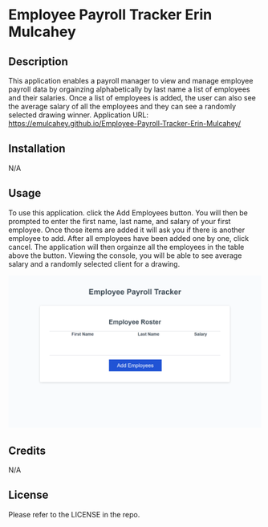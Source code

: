# Employee Payroll Tracker Erin Mulcahey

## Description

This application enables a payroll manager to view and manage employee payroll data by orgainzing alphabetically by last name a list of employees and their salaries. Once a list of employees is added, the user can also see the average salary of all the employees and they can see a randomly selected drawing winner.
Application URL: https://emulcahey.github.io/Employee-Payroll-Tracker-Erin-Mulcahey/

## Installation

N/A

## Usage

To use this application. click the Add Employees button. You will then be prompted to enter the first name, last name, and salary of your first employee. Once those items are added it will ask you if there is another employee to add. After all employees have been added one by one, click cancel. The application will then orgainze all the employees in the table above the button. Viewing the console, you will be able to see average salary and a randomly selected client for a drawing.

![A picture of the application.](images/screenshot.png)

## Credits

N/A

## License

Please refer to the LICENSE in the repo.
